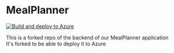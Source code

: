 # MealPlanner

[![Build and deploy to Azure](https://github.com/Rickmarges/MealPlanner/actions/workflows/main_mealplanner2.yml/badge.svg)](https://github.com/Rickmarges/MealPlanner/actions/workflows/main_mealplanner2.yml)

This is a forked repo of the backend of our MealPlanner application  
It's forked to be able to deploy it to Azure
